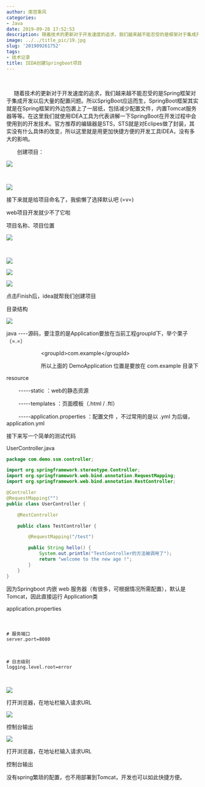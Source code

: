 ```yaml
---
author: 南宫乘风
categories:
- Java
date: 2019-09-26 17:52:53
description: 随着技术的更新对于开发速度的追求，我们越来越不能忍受的是框架对于集成开发以后大量的配置问题。所以应运而生，框架其实就是在框架的外边包裹上了一层纸，包括减少配置文件，内置服务器等等。在这里我们就使用工具。。。。。。。
image: ../../title_pic/19.jpg
slug: '201909261752'
tags:
- 技术记录
title: IEDA创建Springboot项目
---
```


<!--more-->

 

     随着技术的更新对于开发速度的追求，我们越来越不能忍受的是Spring框架对于集成开发以后大量的配置问题。所以SprigBoot应运而生，SpringBoot框架其实就是在Spring框架的外边包裹上了一层纸，包括减少配置文件，内置Tomcat服务器等等。在这里我们就使用IDEA工具为代表讲解一下SpringBoot在开发过程中会使用到的开发技术。官方推荐的编辑器是STS，STS就是对Eclipes做了封装，其实没有什么具体的改变，所以这里就是用更加快捷方便的开发工具IDEA，没有多大的影响。

　　创建项目：

![](../../image/20190926172148611.png)

 

![](../../image/20190926172321309.png)

接下来就是给项目命名了，我偷懒了选择默认吧 \(=v=\)

web项目开发就少不了它啦

项目名称、项目位置

![](../../image/20190926172658850.png)

 

![](../../image/20190926172717916.png)

![](../../image/20190926172807660.png)

![](../../image/20190926172824831.png)

点击Finish后，idea就帮我们创建项目

目录结构

![](../../image/20190926172915881.png)

java \----源码，要注意的是Application要放在当前工程groupId下，举个栗子（=.=）

                       \<groupId>com.example\</groupId>

                       所以上面的 DemoApplication 位置是要放在 com.example 目录下

resource

        \-----static ：web的静态资源

        \-----templates ：页面模板（.html / .ftl）

        \-----application.properties ：配置文件 ，不过常用的是以 .yml 为后缀，application.yml

接下来写一个简单的测试代码

UserController.java

```java
package com.demo.ssm.controller;

import org.springframework.stereotype.Controller;
import org.springframework.web.bind.annotation.RequestMapping;
import org.springframework.web.bind.annotation.RestController;

@Controller
@RequestMapping("")
public class UserController {

    @RestController

    public class TestController {

        @RequestMapping("/test")

        public String hello() {
            System.out.println("TestController的方法被调用了");
            return "welcome to the new age !";
        }
    }
}
```

  
因为Springboot 内嵌 web 服务器（有很多，可根据情况所需配置），默认是 Tomcat，因此直接运行 Application类

application.properties  
   
 

```
# 服务端口
server.port=8080



# 日志级别
logging.level.root=error
```

 

![](../../image/20190926175206200.png)

打开浏览器，在地址栏输入请求URL

![](../../image/20190926173926857.png)

控制台输出

![](../../image/20190926174413567.png)

  
打开浏览器，在地址栏输入请求URL

控制台输出

没有spring繁琐的配置，也不用部署到Tomcat，开发也可以如此快捷方便。